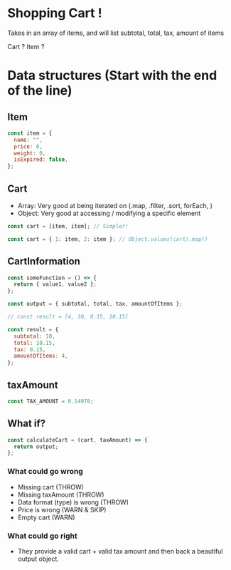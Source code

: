 # Shopping Cart !

Takes in an array of items, and will list subtotal, total, tax, amount of items

Cart ?
Item ?

# Data structures (Start with the end of the line)

## Item

```jsx
const item = {
  name: "",
  price: 0,
  weight: 0,
  isExpired: false,
};
```

## Cart

- Array: Very good at being iterated on (.map, .filter, .sort, forEach, )
- Object: Very good at accessing / modifying a specific element

```jsx
const cart = [item, item]; // Simpler!

const cart = { 1: item, 2: item }; // Object.values(cart).map()
```

## CartInformation

```jsx
const someFunction = () => {
  return { value1, value2 };
};

const output = { subtotal, total, tax, amountOfItems };

// const result = [4, 10, 0.15, 10.15]

const result = {
  subtotal: 10,
  total: 10.15,
  tax: 0.15,
  amountOfItems: 4,
};
```

## taxAmount

```jsx
const TAX_AMOUNT = 0.14978;
```

## What if?

```jsx
const calculateCart = (cart, taxAmount) => {
  return output;
};
```

### What could go wrong

- Missing cart (THROW)
- Missing taxAmount (THROW)
- Data format (type) is wrong (THROW)
- Price is wrong (WARN & SKIP)
- Empty cart (WARN)

### What could go right

- They provide a valid cart + valid tax amount and then back a beautiful output object.
